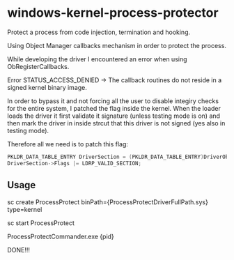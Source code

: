 # windows-kernel-process-protector
Protect a process from code injection, termination and hooking.

Using Object Manager callbacks mechanism in order to protect the process.

While developing the driver I encountered an error when using ObRegisterCallbacks.

Error STATUS_ACCESS_DENIED -> The callback routines do not reside in a signed kernel binary image.

In order to bypass it and not forcing all the user to disable integiry checks for the entire system,
I patched the flag inside the kernel.
When the loader loads the driver it first validate it signature (unless testing mode is on) and then mark the
driver in inside strcut that this driver is not signed (yes also in testing mode).

Therefore all we need is to patch this flag:

```C++
PKLDR_DATA_TABLE_ENTRY DriverSection = (PKLDR_DATA_TABLE_ENTRY)DriverObject->DriverSection;
DriverSection->Flags |= LDRP_VALID_SECTION;
```

## Usage

sc create ProcessProtect binPath={ProcessProtectDriverFullPath.sys} type=kernel

sc start ProcessProtect

ProcessProtectCommander.exe {pid}

DONE!!!
